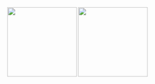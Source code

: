 ## 

<div>
  <img align="left" src="https://github-readme-stats.vercel.app/api?username=curegit&count_private=true&show_icons=true" height="160px">
  <img align="left" src="https://github-readme-stats.vercel.app/api/top-langs/?username=curegit&layout=compact&langs_count=8" height="160px">
</div>
